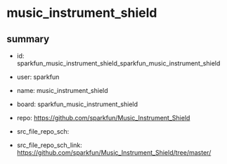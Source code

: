 # music_instrument_shield
 
## summary 
* id: sparkfun_music_instrument_shield_sparkfun_music_instrument_shield
* user: sparkfun
* name: music_instrument_shield
* board: sparkfun_music_instrument_shield
* repo: https://github.com/sparkfun/Music_Instrument_Shield



* src_file_repo_sch: 
* src_file_repo_sch_link: https://github.com/sparkfun/Music_Instrument_Shield/tree/master/






